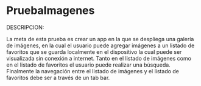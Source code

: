 # PruebaImagenes

DESCRIPCION:

La meta de esta prueba es crear un app en la que se despliega una
galería de imágenes, en la cual el usuario puede agregar imágenes a un listado de favoritos
que se guarda localmente en el dispositivo la cual puede ser visualizada sin conexión a
internet. Tanto en el listado de imágenes como en el listado de favoritos el usuario puede
realizar una búsqueda. Finalmente la navegación entre el listado de imágenes y el listado de
favoritos debe ser a través de un tab bar.
